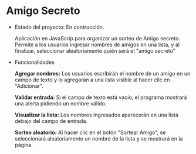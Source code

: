 <h1> Amigo Secreto</h1>

- Estado del proyecto: En contrucción.

  Aplicación en JavaScrip para organizar un sorteo de Amigo secreto.
  Permite a los usuarios ingresar nombres de amigos en una lista, y al finalizar, seleccionar aleatoriamente quién será el "amigo secreto"

- Funcionalidades
  
  **Agregar nombres:** Los usuarios escribirán el nombre de un amigo en un campo de texto y lo agregarán a una lista visible al hacer clic en "Adicionar".

  **Validar entrada:** Si el campo de texto está vacío, el programa mostrará una alerta pidiendo un nombre válido.

  **Visualizar la lista:** Los nombres ingresados aparecerán en una lista debajo del campo de entrada.

  **Sorteo aleatorio:** Al hacer clic en el botón "Sortear Amigo", se seleccionará aleatoriamente un nombre de la lista y se mostrará en la página.
